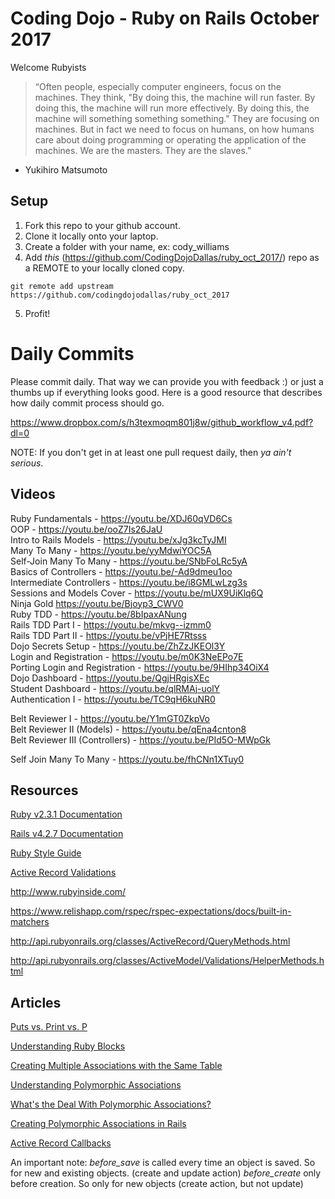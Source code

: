 # Coding Dojo - Ruby on Rails October 2017

Welcome Rubyists 

> “Often people, especially computer engineers, focus on the machines. They think, "By doing this, the machine will run faster. By doing this, the machine will run more effectively. By doing this, the machine will something something something." They are focusing on machines. But in fact we need to focus on humans, on how humans care about doing programming or operating the application of the machines. We are the masters. They are the slaves.”
- Yukihiro Matsumoto


## Setup
 1. Fork this repo to your github account.
 2. Clone it locally onto your laptop.
 3. Create a folder with your name, ex: cody_williams
 4. Add *this* (https://github.com/CodingDojoDallas/ruby_oct_2017/) repo as a REMOTE to your locally cloned copy.
```
git remote add upstream https://github.com/codingdojodallas/ruby_oct_2017
```
 5. Profit!
# Daily Commits

Please commit daily. That way we can provide you with feedback :) or just a thumbs up if everything looks good. Here is a good resource that describes how daily commit process should go.

https://www.dropbox.com/s/h3texmoqm801j8w/github_workflow_v4.pdf?dl=0

NOTE: If you don't get in at least one pull request daily, then *_ya ain't serious_*.

## Videos
Ruby Fundamentals - https://youtu.be/XDJ60qVD6Cs <br>
OOP - https://youtu.be/ooZ7Is26JaU <br>
Intro to Rails Models - https://youtu.be/xJg3kcTyJMI <br>
Many To Many - https://youtu.be/yyMdwiYOC5A <br>
Self-Join Many To Many - https://youtu.be/SNbFoLRc5yA <br>
Basics of Controllers - https://youtu.be/-Ad9dmeu1oo <br>
Intermediate Controllers - https://youtu.be/i8GMLwLzg3s <br>
Sessions and Models Cover - https://youtu.be/mUX9UiKlq6Q <br>
Ninja Gold https://youtu.be/Bjoyp3_CWV0 <br>
Ruby TDD - https://youtu.be/8bIpaxANung <br>
Rails TDD Part I - https://youtu.be/mkvg--izmm0 <br>
Rails TDD Part II - https://youtu.be/vPjHE7Rtsss <br>
Dojo Secrets Setup - https://youtu.be/ZhZzJKEOl3Y <br>
Login and Registration - https://youtu.be/m0K3NeEPo7E <br>
Porting Login and Registration - https://youtu.be/9HIhp34OiX4 <br>
Dojo Dashboard - https://youtu.be/QgjHRgisXEc <br>
Student Dashboard - https://youtu.be/qlRMAj-uolY <br>
Authentication I - https://youtu.be/TC9qH6kuNR0 <br>

Belt Reviewer I - https://youtu.be/Y1mGT0ZkpVo <br>
Belt Reviewer II (Models) - https://youtu.be/qEna4cnton8 <br>
Belt Reviewer III (Controllers) - https://youtu.be/PId5O-MWpGk <br>

Self Join Many To Many - https://youtu.be/fhCNn1XTuy0 <br>

## Resources

[Ruby v2.3.1 Documentation](http://ruby-doc.org/core-2.3.1/ "Ruby v2.3.1 Documentation") <br>

[Rails v4.2.7 Documentation](http://guides.rubyonrails.org/v4.2/ "Rails v4.2.7 Documentation") <br>

[Ruby Style Guide](https://github.com/bbatsov/ruby-style-guide "Ruby Style Guide") <br>

[Active Record Validations](http://guides.rubyonrails.org/active_record_validations.html "Active Record Validations") <br>

http://www.rubyinside.com/

https://www.relishapp.com/rspec/rspec-expectations/docs/built-in-matchers

http://api.rubyonrails.org/classes/ActiveRecord/QueryMethods.html

http://api.rubyonrails.org/classes/ActiveModel/Validations/HelperMethods.html

## Articles

[Puts vs. Print vs. P](https://gist.github.com/MilanGrubnic70/11092705 "Puts vs. Print vs. P") <br>

[Understanding Ruby Blocks](http://mixandgo.com/blog/mastering-ruby-blocks-in-less-than-5-minutes "Understanding Ruby Blocks") <br>

[Creating Multiple Associations with the Same Table](http://www.spacevatican.org/2008/5/6/creating-multiple-associations-with-the-same-table/ "Creating Multiple Associations with the Same Table") <br>

[Understanding Polymorphic Associations](https://launchschool.com/blog/understanding-polymorphic-associations-in-rails "Understanding Polymorphic Associations") <br>

[What's the Deal With Polymorphic Associations?](https://robots.thoughtbot.com/whats-the-deal-with-rails-polymorphic-associations "What's the Deal With Polymorphic Associations?") <br>

[Creating Polymorphic Associations in Rails](http://culttt.com/2016/01/13/creating-polymorphic-relationships-in-ruby-on-rails/ "Creating Polymorphic Associations in Rails") <br>

[Active Record Callbacks](http://guides.rubyonrails.org/active_record_callbacks.html#available-callbacks "Active Record Callbacks") <br>

An important note:
*before_save* is called every time an object is saved. So for new and existing objects. (create and update action)
*before_create* only before creation. So only for new objects (create action, but not update)
